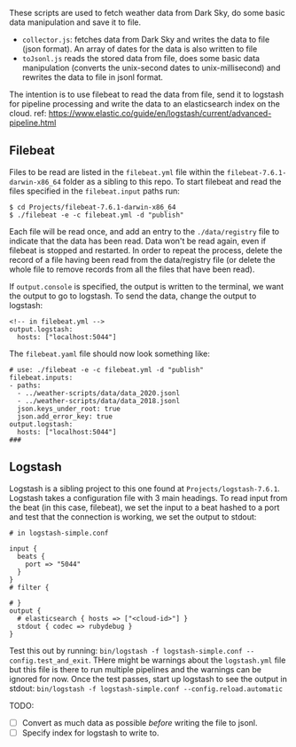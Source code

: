 These scripts are used to fetch weather data from Dark Sky, do some basic data manipulation and save it to file.

- `collector.js`: fetches data from Dark Sky and writes the data to file (json format). An array of dates for the data is also written to file
- `toJsonl.js` reads the stored data from file, does some basic data manipulation (converts the unix-second dates to unix-millisecond) and rewrites the data to file in jsonl format.

The intention is to use filebeat to read the data from file, send it to logstash for pipeline processing and write the data to an elasticsearch index on the cloud.
ref: https://www.elastic.co/guide/en/logstash/current/advanced-pipeline.html

## Filebeat
Files to be read are listed in the `filebeat.yml` file within the `filebeat-7.6.1-darwin-x86_64` folder as a sibling to this repo.
To start filebeat and read the files specified in the `filebeat.input` paths run:
```
$ cd Projects/filebeat-7.6.1-darwin-x86_64
$ ./filebeat -e -c filebeat.yml -d "publish"
```
Each file will be read once, and add an entry to the `./data/registry` file to indicate that the data has been read.
Data won't be read again, even if filebeat is stopped and restarted. In order to repeat the process, delete the record of a file having been read from the data/registry file (or delete the whole file to remove records from all the files that have been read).

If `output.console` is specified, the output is written to the terminal, we want the output to go to logstash.
To send the data, change the output to logstash:
```
<!-- in filebeat.yml -->
output.logstash:
  hosts: ["localhost:5044"]
```
The `filebeat.yaml` file should now look something like:
```
# use: ./filebeat -e -c filebeat.yml -d "publish"
filebeat.inputs:
- paths:
  - ../weather-scripts/data/data_2020.jsonl
  - ../weather-scripts/data/data_2018.jsonl
  json.keys_under_root: true
  json.add_error_key: true
output.logstash:
  hosts: ["localhost:5044"]
###

```
## Logstash
Logstash is a sibling project to this one found at `Projects/logstash-7.6.1`.
Logstash takes a configuration file with 3 main headings. To read input from the beat (in this case, filebeat), we set the input to a beat hashed to a port and test that the connection is working, we set the output to stdout:
```
# in logstash-simple.conf

input {
  beats {
    port => "5044"
  }
}
# filter {

# }
output {
  # elasticsearch { hosts => ["<cloud-id>"] }
  stdout { codec => rubydebug }
}
```
Test this out by running: `bin/logstash -f logstash-simple.conf --config.test_and_exit`. THere might be warnings about the `logstash.yml` file but this file is there to run multiple pipelines and the warnings can be ignored for now.
Once the test passes, start up logstash to see the output in stdout:
`bin/logstash -f logstash-simple.conf --config.reload.automatic`

TODO:
- [ ] Convert as much data as possible _before_ writing the file to jsonl.
- [ ] Specify index for logstash to write to.
